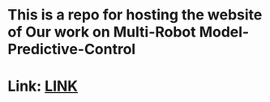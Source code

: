 # This is a repo for hosting the website of Our work on Multi-Robot Model-Predictive-Control
# Link: [LINK](https://roboworkshop.github.io/multi-robot-mpc/)
